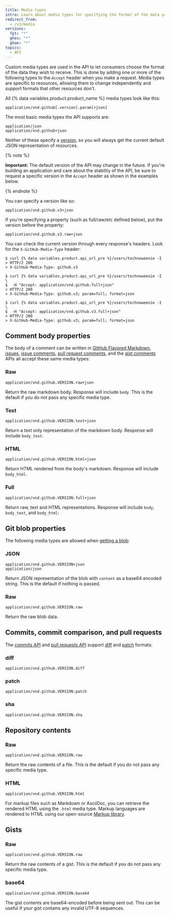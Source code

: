 ```yaml
---
title: Media types
intro: Learn about media types for specifying the format of the data you want to consume.
redirect_from:
  - /v3/media
versions:
  fpt: "*"
  ghes: "*"
  ghae: "*"
topics:
  - API
---
```


Custom media types are used in the API to let consumers choose the format
of the data they wish to receive. This is done by adding one or more of
the following types to the `Accept` header when you make a request. Media types
are specific to resources, allowing them to change independently and support
formats that other resources don't.

All {% data variables.product.product_name %} media types look like this:

    application/vnd.github[.version].param[+json]

The most basic media types the API supports are:

    application/json
    application/vnd.github+json

Neither of these specify a [version][versions], so you will always get the
current default JSON representation of resources.

{% note %}

**Important:** The default version of the API may change in the
future. If you're building an application and care about the stability of
the API, be sure to request a specific version in the `Accept`
header as shown in the examples below.

{% endnote %}

You can specify a version like so:

    application/vnd.github.v3+json

If you're specifying a property (such as full/raw/etc defined below),
put the version before the property:

    application/vnd.github.v3.raw+json

You can check the current version through every response's headers. Look
for the `X-GitHub-Media-Type` header:

```shell
$ curl {% data variables.product.api_url_pre %}/users/technoweenie -I
> HTTP/2 200
> X-GitHub-Media-Type: github.v3

$ curl {% data variables.product.api_url_pre %}/users/technoweenie -I \
$  -H "Accept: application/vnd.github.full+json"
> HTTP/2 200
> X-GitHub-Media-Type: github.v3; param=full; format=json

$ curl {% data variables.product.api_url_pre %}/users/technoweenie -I \
$  -H "Accept: application/vnd.github.v3.full+json"
> HTTP/2 200
> X-GitHub-Media-Type: github.v3; param=full; format=json
```

## Comment body properties

The body of a comment can be written in [GitHub Flavored Markdown][gfm], [issues](/rest/reference/issues), [issue comments](/rest/reference/issues#comments), [pull request comments](/rest/reference/pulls#comments), and the [gist comments](/rest/reference/gists#comments) APIs all accept these same media types:

### Raw

    application/vnd.github.VERSION.raw+json

Return the raw markdown body. Response will include `body`. This is the
default if you do not pass any specific media type.

### Text

    application/vnd.github.VERSION.text+json

Return a text only representation of the markdown body. Response will
include `body_text`.

### HTML

    application/vnd.github.VERSION.html+json

Return HTML rendered from the body's markdown. Response will include
`body_html`.

### Full

    application/vnd.github.VERSION.full+json

Return raw, text and HTML representations. Response will include `body`,
`body_text`, and `body_html`:

## Git blob properties

The following media types are allowed when [getting a blob](/rest/reference/git#get-a-blob):

### JSON

    application/vnd.github.VERSION+json
    application/json

Return JSON representation of the blob with `content` as a base64
encoded string. This is the default if nothing is passed.

### Raw

    application/vnd.github.VERSION.raw

Return the raw blob data.

## Commits, commit comparison, and pull requests

The [commits API](/rest/reference/repos#commits) and [pull requests API](/rest/reference/pulls) support
[diff][git-diff] and [patch][git-patch] formats:

### diff

    application/vnd.github.VERSION.diff

### patch

    application/vnd.github.VERSION.patch

### sha

    application/vnd.github.VERSION.sha

## Repository contents

### Raw

    application/vnd.github.VERSION.raw

Return the raw contents of a file. This is the default if you do not pass any specific media type.

### HTML

    application/vnd.github.VERSION.html

For markup files such as Markdown or AsciiDoc, you can retrieve the rendered HTML using the `.html` media type. Markup languages are rendered to HTML using our open-source [Markup library](https://github.com/github/markup).

## Gists

### Raw

    application/vnd.github.VERSION.raw

Return the raw contents of a gist. This is the default if you do not pass any specific media type.

### base64

    application/vnd.github.VERSION.base64

The gist contents are base64-encoded before being sent out. This can be useful if your gist contains any invalid UTF-8 sequences.

[gfm]: http://github.github.com/github-flavored-markdown/
[git-diff]: http://git-scm.com/docs/git-diff
[git-patch]: http://git-scm.com/docs/git-format-patch
[hypermedia]: /rest#hypermedia
[versions]: /developers/overview/about-githubs-apis
